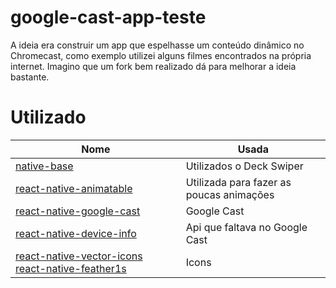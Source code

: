 # google-cast-app-teste
A ideia era construir um app que espelhasse um conteúdo dinâmico no Chromecast, como exemplo utilizei alguns filmes encontrados na própria internet. Imagino que um fork bem realizado dá para melhorar a ideia bastante.

# Utilizado 
|**Nome**|**Usada**  |
|--|--|
|[native-base](https://docs.nativebase.io/Components.html#deckswiper-def-headref)|Utilizados o Deck Swiper|
|[react-native-animatable](https://github.com/oblador/react-native-animatable)|Utilizada para fazer as poucas animações|
|[react-native-google-cast](https://github.com/react-native-google-cast/react-native-google-cast)|Google Cast|
|[react-native-device-info](https://github.com/react-native-community/react-native-device-info)|Api que faltava no Google Cast|
|[react-native-vector-icons](https://github.com/oblador/react-native-vector-icons) [react-native-feather1s](https://github.com/sebinq/react-native-feather1s)|Icons|

